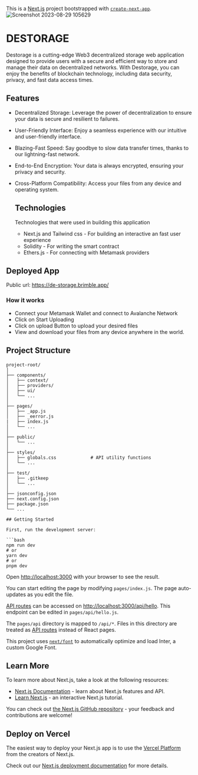 This is a [Next.js](https://nextjs.org/) project bootstrapped with [`create-next-app`](https://github.com/vercel/next.js/tree/canary/packages/create-next-app).
![Screenshot 2023-08-29 105629](https://github.com/Moisto/De-Storage/assets/109590770/f4a9d1d9-f923-4486-a619-5971f7b4f769)

# DESTORAGE
Destorage is a cutting-edge Web3 decentralized storage web application designed to provide users with a secure and efficient way to store and manage their data on decentralized networks. With Destorage, you can enjoy the benefits of blockchain technology, including data security, privacy, and fast data access times.
## Features
* Decentralized Storage: Leverage the power of decentralization to ensure your data is secure and resilient to failures.

* User-Friendly Interface: Enjoy a seamless experience with our intuitive and user-friendly interface.

* Blazing-Fast Speed: Say goodbye to slow data transfer times, thanks to our lightning-fast network.

* End-to-End Encryption: Your data is always encrypted, ensuring your privacy and security.

* Cross-Platform Compatibility: Access your files from any device and operating system.

  ## Technologies
  Technologies that were used in building this application

  * Next.js and Tailwind css -  For building an interactive an fast user experience
  * Solidity - For writing the smart contract
  * Ethers.js - For connecting with Metamask providers
    

## Deployed App
Public url: https://de-storage.brimble.app/

### How it works
* Connect your Metamask Wallet and connect to Avalanche Network
* Click on Start Uploading
* Click on upload Button to upload your desired files
* View and download your files from any device anywhere in the world.

## Project Structure
####
```
project-root/
│
├── components/
│   ├── context/
│   ├── providers/
│   ├── ui/
│   └── ...
│
├── pages/
│   ├── _app.js           
│   ├── _eerror.js
|   ├── index.js
│   └── ...
│
├── public/
│   └── ...
│
├── styles/
│   ├── globals.css             # API utility functions
│   └── ...
│
├── test/
│   ├── .gitkeep
│   └── ...
│
├── jsonconfig.json
├── next.config.json
├── package.json
└── ...

## Getting Started

First, run the development server:

```bash
npm run dev
# or
yarn dev
# or
pnpm dev
```



Open [http://localhost:3000](http://localhost:3000) with your browser to see the result.

You can start editing the page by modifying `pages/index.js`. The page auto-updates as you edit the file.

[API routes](https://nextjs.org/docs/api-routes/introduction) can be accessed on [http://localhost:3000/api/hello](http://localhost:3000/api/hello). This endpoint can be edited in `pages/api/hello.js`.

The `pages/api` directory is mapped to `/api/*`. Files in this directory are treated as [API routes](https://nextjs.org/docs/api-routes/introduction) instead of React pages.

This project uses [`next/font`](https://nextjs.org/docs/basic-features/font-optimization) to automatically optimize and load Inter, a custom Google Font.

## Learn More

To learn more about Next.js, take a look at the following resources:

- [Next.js Documentation](https://nextjs.org/docs) - learn about Next.js features and API.
- [Learn Next.js](https://nextjs.org/learn) - an interactive Next.js tutorial.

You can check out [the Next.js GitHub repository](https://github.com/vercel/next.js/) - your feedback and contributions are welcome!

## Deploy on Vercel

The easiest way to deploy your Next.js app is to use the [Vercel Platform](https://vercel.com/new?utm_medium=default-template&filter=next.js&utm_source=create-next-app&utm_campaign=create-next-app-readme) from the creators of Next.js.

Check out our [Next.js deployment documentation](https://nextjs.org/docs/deployment) for more details.